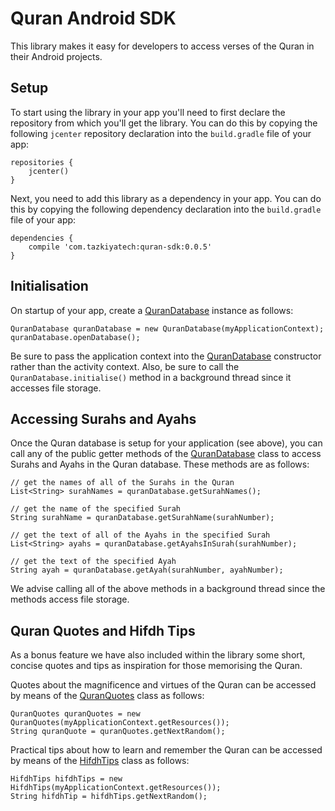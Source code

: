 # Quran Android SDK

This library makes it easy for developers to access verses of the Quran in their Android projects.

## Setup

To start using the library in your app you'll need to first declare the repository from which you'll get the library. You can do this by copying the following `jcenter` repository declaration into the `build.gradle` file of your app:

    repositories {
        jcenter()
    }

Next, you need to add this library as a dependency in your app. You can do this by copying the following dependency declaration into the `build.gradle` file of your app:

    dependencies {
        compile 'com.tazkiyatech:quran-sdk:0.0.5'
    }

## Initialisation

On startup of your app, create a [QuranDatabase](Android/src/main/java/com/tazkiyatech/quran/sdk/database/QuranDatabase.java) instance as follows:

    QuranDatabase quranDatabase = new QuranDatabase(myApplicationContext);
    quranDatabase.openDatabase();

Be sure to pass the application context into the [QuranDatabase](Android/src/main/java/com/tazkiyatech/quran/sdk/database/QuranDatabase.java) constructor rather than the activity context. Also, be sure to call the `QuranDatabase.initialise()` method in a background thread since it accesses file storage.

## Accessing Surahs and Ayahs

Once the Quran database is setup for your application (see above), you can call any of the public getter methods of the [QuranDatabase](Android/src/main/java/com/tazkiyatech/quran/sdk/database/QuranDatabase.java) class to access Surahs and Ayahs in the Quran database. These methods are as follows:

    // get the names of all of the Surahs in the Quran
    List<String> surahNames = quranDatabase.getSurahNames();
    
    // get the name of the specified Surah
    String surahName = quranDatabase.getSurahName(surahNumber);
    
    // get the text of all of the Ayahs in the specified Surah
    List<String> ayahs = quranDatabase.getAyahsInSurah(surahNumber);
    
    // get the text of the specified Ayah
    String ayah = quranDatabase.getAyah(surahNumber, ayahNumber);

We advise calling all of the above methods in a background thread since the methods access file storage.

## Quran Quotes and Hifdh Tips

As a bonus feature we have also included within the library some short, concise quotes and tips as inspiration for those memorising the Quran.

Quotes about the magnificence and virtues of the Quran can be accessed by means of the [QuranQuotes](Android/src/main/java/com/tazkiyatech/quran/sdk/database/QuranQuotes.java) class as follows:

    QuranQuotes quranQuotes = new QuranQuotes(myApplicationContext.getResources());
    String quranQuote = quranQuotes.getNextRandom();

Practical tips about how to learn and remember the Quran can be accessed by means of the [HifdhTips](Android/src/main/java/com/tazkiyatech/quran/sdk/database/HifdhTips.java) class as follows:

    HifdhTips hifdhTips = new HifdhTips(myApplicationContext.getResources());
    String hifdhTip = hifdhTips.getNextRandom();
